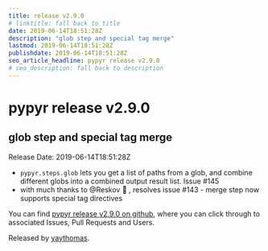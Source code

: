 ```yaml
---
title: release v2.9.0
# linktitle: fall back to title
date: 2019-06-14T18:51:28Z
description: "glob step and special tag merge"
lastmod: 2019-06-14T18:51:28Z
publishdate: 2019-06-14T18:51:28Z
seo_article_headline: pypyr release v2.9.0
# seo_description: fall back to description
---
```

# pypyr release v2.9.0
## glob step and special tag merge
Release Date: 2019-06-14T18:51:28Z

- `pypyr.steps.glob` lets you get a list of paths from a glob, and combine different globs into a combined output result list. Issue #145
- with much thanks to @Reskov 🎉 , resolves issue #143 - merge step now supports special tag directives

You can find [pypyr release v2.9.0 on github](https://github.com/pypyr/pypyr/releases/tag/v2.9.0), where you can 
click through to associated Issues, Pull Requests and Users.

Released by [yaythomas](https://github.com/yaythomas).

